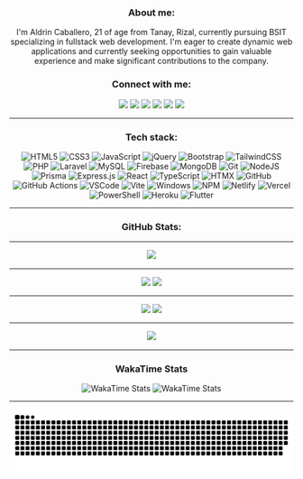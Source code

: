 <div align="center">
  
### About me:
<p>
  I'm Aldrin Caballero, 21 of age from Tanay, Rizal, currently pursuing BSIT specializing in fullstack web development. I'm eager to create dynamic web applications and currently seeking opportunities to gain valuable experience and make significant contributions to the company.
</p>


### Connect with me:
<a href="mailto:caballeroaldrin02@gmail.com">
<img src="https://img.shields.io/badge/email-%23333.svg?style=for-the-badge&logo=protonmail&logoColor=white"></a>
<a href="https://www.linkedin.com/in/aldrin02" target="_blank">
<img src="https://img.shields.io/badge/linkedin-%230A66C2.svg?style=for-the-badge&logo=linkedin&logoColor=white"></a>
<a href="https://www.instagram.com/aldrin3334/" target="_blank">
<img src="https://img.shields.io/badge/instagram-%23E4405F.svg?style=for-the-badge&logo=instagram&logoColor=white"></a>
<a href="https://stackoverflow.com/users/20559372/aldrin-caballero?tab=profile" target="_blank">
<img src="https://img.shields.io/badge/stackoverflow-%23F58025.svg?style=for-the-badge&logo=stackoverflow&logoColor=white"></a>
<a href="https://leetcode.com/aldrin112602/" target="_blank">
<img src="https://img.shields.io/badge/leetcode-%23FFA116.svg?style=for-the-badge&logo=leetcode&logoColor=white"></a>
<a href="https://www.codewars.com/users/aldrin112602" target="_blank">
<img src="https://img.shields.io/badge/codewars-%230A0A0A.svg?style=for-the-badge&logo=codewars&logoColor=white"></a>

---
 ### Tech stack:
  
![HTML5](https://img.shields.io/badge/html5-%23E34F26.svg?style=for-the-badge&logo=html5&logoColor=white)
![CSS3](https://img.shields.io/badge/css3-%231572B6.svg?style=for-the-badge&logo=css3&logoColor=white)
![JavaScript](https://img.shields.io/badge/javascript-%23323330.svg?style=for-the-badge&logo=javascript&logoColor=%23F7DF1E)
![jQuery](https://img.shields.io/badge/jquery-%230769AD.svg?style=for-the-badge&logo=jquery&logoColor=white)
![Bootstrap](https://img.shields.io/badge/bootstrap-%238511FA.svg?style=for-the-badge&logo=bootstrap&logoColor=white)
![TailwindCSS](https://img.shields.io/badge/tailwindcss-%2338B2AC.svg?style=for-the-badge&logo=tailwind-css&logoColor=white)
![PHP](https://img.shields.io/badge/php-%23777BB4.svg?style=for-the-badge&logo=php&logoColor=white)
![Laravel](https://img.shields.io/badge/laravel-%23FF2D20.svg?style=for-the-badge&logo=laravel&logoColor=white)
![MySQL](https://img.shields.io/badge/mysql-%2300000f.svg?style=for-the-badge&logo=mysql&logoColor=white)
![Firebase](https://img.shields.io/badge/Firebase-039BE5?style=for-the-badge&logo=Firebase&logoColor=white)
![MongoDB](https://img.shields.io/badge/MongoDB-%234ea94b.svg?style=for-the-badge&logo=mongodb&logoColor=white)
![Git](https://img.shields.io/badge/git-%23F05033.svg?style=for-the-badge&logo=git&logoColor=white)
![NodeJS](https://img.shields.io/badge/node.js-6DA55F?style=for-the-badge&logo=node.js&logoColor=white)
![Prisma](https://img.shields.io/badge/Prisma-2D3748?style=for-the-badge&logo=prisma&logoColor=white)
![Express.js](https://img.shields.io/badge/express.js-%23404d59.svg?style=for-the-badge&logo=express&logoColor=%2361DAFB)
![React](https://img.shields.io/badge/react-%2320232a.svg?style=for-the-badge&logo=react&logoColor=%2361DAFB)
![TypeScript](https://img.shields.io/badge/typescript-%23007ACC.svg?style=for-the-badge&logo=typescript&logoColor=white)
![HTMX](https://img.shields.io/badge/HTMX-FF6347?style=for-the-badge&logoColor=white)
![GitHub](https://img.shields.io/badge/github-%23121011.svg?style=for-the-badge&logo=github&logoColor=white)
![GitHub Actions](https://img.shields.io/badge/github%20actions-%232671E5.svg?style=for-the-badge&logo=githubactions&logoColor=white)
![VSCode](https://img.shields.io/badge/VS%20Code-007ACC?style=for-the-badge&logo=visual-studio-code&logoColor=white)
![Vite](https://img.shields.io/badge/Vite-B73BFE?style=for-the-badge&logo=vite&logoColor=FFD62E)
![Windows](https://img.shields.io/badge/Windows-0078D6?style=for-the-badge&logo=windows&logoColor=white)
![NPM](https://img.shields.io/badge/NPM-%23CB3837.svg?style=for-the-badge&logo=npm&logoColor=white)
![Netlify](https://img.shields.io/badge/netlify-%23000000.svg?style=for-the-badge&logo=netlify&logoColor=#00C7B7)
![Vercel](https://img.shields.io/badge/vercel-%23000000.svg?style=for-the-badge&logo=vercel&logoColor=white)
![PowerShell](https://img.shields.io/badge/PowerShell-5391FE?style=for-the-badge&logo=powershell&logoColor=white)
![Heroku](https://img.shields.io/badge/heroku-%23430098.svg?style=for-the-badge&logo=heroku&logoColor=white)
![Flutter](https://img.shields.io/badge/flutter-%2302569B.svg?style=for-the-badge&logo=flutter&logoColor=white)

---

### GitHub Stats:
---

  <img src="https://github-readme-streak-stats.herokuapp.com/?user=aldrin112602&theme=transparent&hide_border=true" />

---

  <img src="http://github-profile-summary-cards.vercel.app/api/cards/most-commit-language?username=aldrin112602&theme=transparent" width="44%" height="auto" style="display: inline;" />
  <img src="http://github-profile-summary-cards.vercel.app/api/cards/repos-per-language?username=aldrin112602&theme=transparent" width="44%" height="auto" style="display: inline;" />

---

<img src="http://github-profile-summary-cards.vercel.app/api/cards/productive-time?username=aldrin112602&theme=transparent&utcOffset=+6.5" width="44%" height="auto" style="display: inline;" />
  <img src="http://github-profile-summary-cards.vercel.app/api/cards/stats?username=aldrin112602&theme=transparent" width="44%" height="auto" style="display: inline;" />

---

  <img src="http://github-profile-summary-cards.vercel.app/api/cards/profile-details?username=aldrin112602&theme=transparent" width="97%"/>

---

### WakaTime Stats
  <img src="https://wakatime.com/share/@aldrin02/9f6c34a4-d37c-4012-bfc7-814268b8aea7.svg" alt="WakaTime Stats" width="44%" height="auto" style="display: inline;">
  <img src="https://wakatime.com/share/@aldrin02/bb2995c0-e514-49f5-bea8-73400e3ac372.svg" alt="WakaTime Stats" width="44%" height="auto" style="display: inline;">



---

<picture>
  <source media="(prefers-color-scheme: dark)" srcset="https://raw.githubusercontent.com/platane/platane/output/github-contribution-grid-snake-dark.svg">
  <source media="(prefers-color-scheme: light)" srcset="https://raw.githubusercontent.com/platane/platane/output/github-contribution-grid-snake.svg">
  <img alt="github contribution grid snake animation" src="https://raw.githubusercontent.com/platane/platane/output/github-contribution-grid-snake.svg" width="100%">
</picture>

</div>
